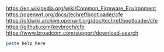https://en.wikipedia.org/wiki/Common_Firmware_Environment
https://openwrt.org/docs/techref/bootloader/cfe
https://oldwiki.archive.openwrt.org/doc/techref/bootloader/cfe
https://github.com/kevbroch/cfe
https://www.broadcom.com/support/download-search

```sh
paste help here

```

